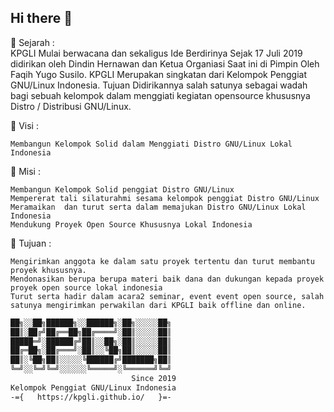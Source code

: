 ## Hi there 👋
🌈 Sejarah :  
KPGLI Mulai berwacana dan sekaligus Ide Berdirinya Sejak 17 Juli 2019 didirikan oleh Dindin Hernawan dan Ketua Organiasi Saat ini di Pimpin Oleh Faqih Yugo Susilo. KPGLI Merupakan singkatan dari Kelompok Penggiat GNU/Linux Indonesia. Tujuan Didirikannya salah satunya sebagai wadah bagi sebuah kelompok dalam menggiati kegiatan opensource khususnya Distro / Distribusi GNU/Linux.

🌈 Visi :

    Membangun Kelompok Solid dalam Menggiati Distro GNU/Linux Lokal Indonesia

🌈 Misi :

    Membangun Kelompok Solid penggiat Distro GNU/Linux
    Mempererat tali silaturahmi sesama kelompok penggiat Distro GNU/Linux
    Meramaikan  dan turut serta dalam memajukan Distro GNU/Linux Lokal Indonesia
    Mendukung Proyek Open Source Khususnya Lokal Indonesia
    
🌈 Tujuan :

    Mengirimkan anggota ke dalam satu proyek tertentu dan turut membantu proyek khususnya.
    Mendonasikan berupa berupa materi baik dana dan dukungan kepada proyek proyek open source lokal indonesia
    Turut serta hadir dalam acara2 seminar, event event open source, salah satunya mengirimkan perwakilan dari KPGLI baik offline dan online.
```txt
██╗░░██╗██████╗░░██████╗░██╗░░░░░██╗
██║░██╔╝██╔══██╗██╔════╝░██║░░░░░██║
█████═╝░██████╔╝██║░░██╗░██║░░░░░██║
██╔═██╗░██╔═══╝░██║░░╚██╗██║░░░░░██║
██║░╚██╗██║░░░░░╚██████╔╝███████╗██║
╚═╝░░╚═╝╚═╝░░░░░░╚═════╝░╚══════╝╚═╝
                           Since 2019
Kelompok Penggiat GNU/Linux Indonesia
-={   https://kpgli.github.io/   }=-
```

